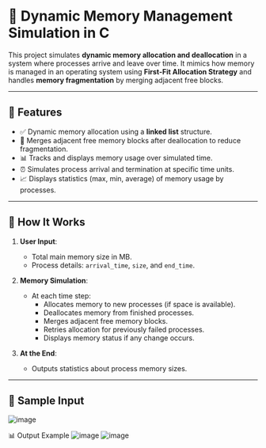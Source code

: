
# 🧠 Dynamic Memory Management Simulation in C

This project simulates **dynamic memory allocation and deallocation** in a system where processes arrive and leave over time. It mimics how memory is managed in an operating system using **First-Fit Allocation Strategy** and handles **memory fragmentation** by merging adjacent free blocks.

---

## 📁 Features

- ✅ Dynamic memory allocation using a **linked list** structure.
- 🧩 Merges adjacent free memory blocks after deallocation to reduce fragmentation.
- 📊 Tracks and displays memory usage over simulated time.
- ⏰ Simulates process arrival and termination at specific time units.
- 📈 Displays statistics (max, min, average) of memory usage by processes.

---

## 📌 How It Works

1. **User Input**:
   - Total main memory size in MB.
   - Process details: `arrival_time`, `size`, and `end_time`.

2. **Memory Simulation**:
   - At each time step:
     - Allocates memory to new processes (if space is available).
     - Deallocates memory from finished processes.
     - Merges adjacent free memory blocks.
     - Retries allocation for previously failed processes.
     - Displays memory status if any change occurs.

3. **At the End**:
   - Outputs statistics about process memory sizes.

---

## 🧪 Sample Input
![image](https://github.com/user-attachments/assets/61727239-404b-4566-919d-6babf63a2f0c)

📊 Output Example
![image](https://github.com/user-attachments/assets/bcd0393a-52fa-4336-9ddb-8376ed1263af)
![image](https://github.com/user-attachments/assets/d82c7120-1657-4726-a379-37c32f4df839)



